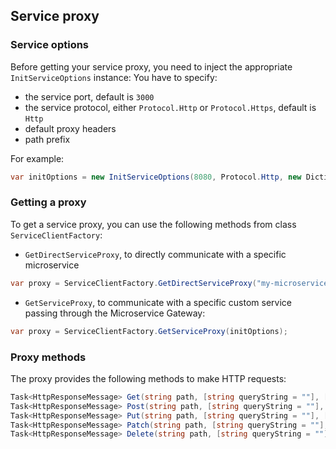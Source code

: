 ## Service proxy
### Service options
Before getting your service proxy, you need to inject the appropriate `InitServiceOptions` instance:
You have to specify:
+ the service port, default is `3000`
+ the service protocol, either `Protocol.Http` or `Protocol.Https`, default is `Http`
+ default proxy headers 
+ path prefix

For example: 
```csharp
var initOptions = new InitServiceOptions(8080, Protocol.Http, new Dictionary<string, string> {{"token", "foobar"}}, "api");
 ```

### Getting a proxy
To get a service proxy, you can use the following methods from class `ServiceClientFactory`:

+ `GetDirectServiceProxy`, to directly communicate with a specific microservice
```csharp
var proxy = ServiceClientFactory.GetDirectServiceProxy("my-microservice", initOptions);
``` 

+ `GetServiceProxy`, to communicate with a specific custom service passing through the Microservice Gateway:
```csharp
var proxy = ServiceClientFactory.GetServiceProxy(initOptions);
``` 

### Proxy methods
The proxy provides the following methods to make HTTP requests:


```csharp
Task<HttpResponseMessage> Get(string path, [string queryString = ""], [string body = ""], [ServiceOptions options = null]);
Task<HttpResponseMessage> Post(string path, [string queryString = ""], [string body = ""], [ServiceOptions options = null]);
Task<HttpResponseMessage> Put(string path, [string queryString = ""], [string body = ""], [ServiceOptions options = null]);
Task<HttpResponseMessage> Patch(string path, [string queryString = ""], [string body = ""], [ServiceOptions options = null]);
Task<HttpResponseMessage> Delete(string path, [string queryString = ""], [string body = ""], [ServiceOptions options = null]);
```
 
